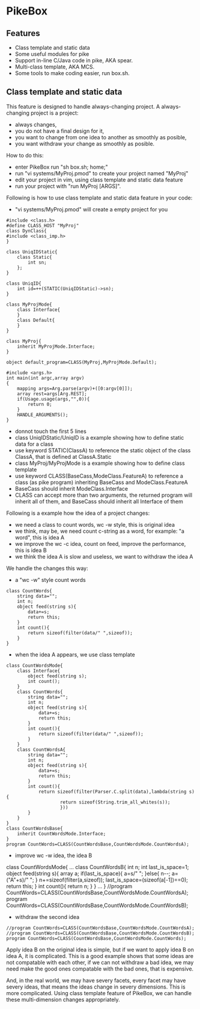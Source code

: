 # PikeBox

## Features

* Class template and static data
* Some useful modules for pike
* Support in-line C/Java code in pike, AKA spear.
* Multi-class template, AKA MCS.
* Some tools to make coding easier, run box.sh.

## Class template and static data

This feature is designed to handle always-changing project. A always-changing
project is a project:

* always changes,
* you do not have a final design for it,
* you want to change from one idea to another as smoothly as posible,
* you want withdraw your change as smoothly as posible.

How to do this:

* enter PikeBox run "sh box.sh; home;"
* run "vi systems/MyProj.pmod" to create your project named "MyProj"
* edit your project in vim, using class template and static data feature
* run your project with "run MyProj [ARGS]".

Following is how to use class template and static data feature in your code:

* "vi systems/MyProj.pmod" will create a empty project for you

```
#include <class.h>
#define CLASS_HOST "MyProj"
class DynClass{
#include <class_imp.h>
}

class UniqIDStatic{
	class Static{
		int sn;
	};
}

class UniqID{
	int id=++(STATIC(UniqIDStatic)->sn);
}

class MyProjMode{
	class Interface{
	}
	class Default{
	}
}

class MyProj{
	inherit MyProjMode.Interface;
}

object default_program=CLASS(MyProj,MyProjMode.Default);

#include <args.h>
int main(int argc,array argv)
{
	mapping args=Arg.parse(argv)+([0:argv[0]]);
	array rest=args[Arg.REST];
	if(Usage.usage(args,"",0)){
		return 0;
	}
	HANDLE_ARGUMENTS();
}
```

* donnot touch the first 5 lines
* class UniqIDStatic/UniqID is a example showing how to define static data for a class
* use keyword STATIC(ClassA) to reference the static object of the class ClassA, that is defined at ClassA.Static
* class MyProj/MyProjMode is a example showing how to define class template
* use keyword CLASS(BaseCass,ModeClass.FeatureA) to reference a class (as pike program) inheriting BaseCass and ModeClass.FeatureA
* BaseCass should inherit ModeClass.Interface
* CLASS can accept more than two arguments, the returned program will inherit all of them, and BaseCass should inherit all Interface of them

Following is a example how the idea of a project changes:

* we need a class to count words, wc -w style, this is original idea
* we think, may be, we need count c-string as a word, for example: "a word", this is idea A
* we improve the wc -c idea, count on feed, improve the performance, this is idea B
* we think the idea A is slow and useless, we want to withdraw the idea A

We handle the changes this way:

* a "wc -w" style count words

```
class CountWords{
	string data="";
	int n;
	object feed(string s){
		data+=s;
		return this;
	}
	int count(){
		return sizeof(filter(data/" ",sizeof));
	}
}
```

* when the idea A appears, we use class template

```
class CountWordsMode{
	class Interface{
		object feed(string s);
		int count();
	}
	class CountWords{
		string data="";
		int n;
		object feed(string s){
			data+=s;
			return this;
		}
		int count(){
			return sizeof(filter(data/" ",sizeof));
		}
	}
	class CountWordsA{
		string data="";
		int n;
		object feed(string s){
			data+=s;
			return this;
		}
		int count(){
			return sizeof(filter(Parser.C.split(data),lambda(string s){
					return sizeof(String.trim_all_whites(s));
					}))
		}
	}
}
class CountWordsBase{
	inherit CountWordsMode.Interface;
}
program CountWords=CLASS(CountWordsBase,CountWordsMode.CountWordsA);
```

* improve wc -w idea, the idea B

class CountWordsMode{
	...
	class CountWordsB{
		int n;
		int last_is_space=1;
		object feed(string s){
			array a;
			if(last_is_space){
				a=s/" ";
			}else{
				n--;
				a=("A"+s)/" ";
			}
			n+=sizeof(filter(a,sizeof));
			last_is_space=(sizeof(a[-1])==0);
			return this;
		}
		int count(){
			return n;
		}
	}
	...
}
//program CountWords=CLASS(CountWordsBase,CountWordsMode.CountWordsA);
program CountWords=CLASS(CountWordsBase,CountWordsMode.CountWordsB);

* withdraw the second idea

```
//program CountWords=CLASS(CountWordsBase,CountWordsMode.CountWordsA);
//program CountWords=CLASS(CountWordsBase,CountWordsMode.CountWordsB);
program CountWords=CLASS(CountWordsBase,CountWordsMode.CountWords);
```

Apply idea B on the original idea is simple, but if we want to apply idea B on
idea A, it is complicated. This is a good example shows that some ideas are not
compatable with each other, if we can not withdraw a bad idea, we may need make
the good ones compatable with the bad ones, that is expensive.

And, in the real world, we may have severy facets, every facet may have severy
ideas, that means the ideas change in severy dimensions.  This is more
complicated.  Using class template feature of PikeBox, we can handle these
multi-dimension changes appropriately.

